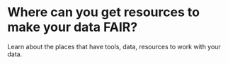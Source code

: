 # Where can you get resources to make your data FAIR?

Learn about the places that have tools, data, resources to work with your data.